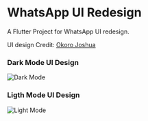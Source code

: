 # WhatsApp UI Redesign

A Flutter Project for WhatsApp UI redesign.

UI design Credit: [Okoro Joshua](https://twitter.com/okoro__joshua/status/1185347994830430208)

### Dark Mode UI Design
![Dark Mode](https://pbs.twimg.com/media/EHMzpeHX0AEoJYW?format=jpg&name=4096x4096)

### Ligth Mode UI Design
![Light Mode](https://pbs.twimg.com/media/EHMzpeHXkAEXT3P?format=jpg&name=4096x4096)
